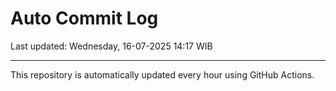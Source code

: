 # Auto Commit Log

Last updated: Wednesday, 16-07-2025 14:17 WIB

---

This repository is automatically updated every hour using GitHub Actions.
